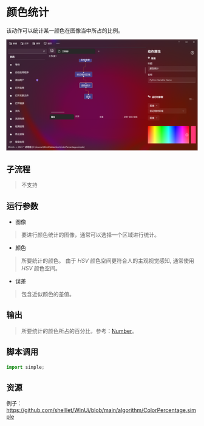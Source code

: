 # 颜色统计 
该动作可以统计某一颜色在图像当中所占的比例。

![ColorPercentage](./images/04.png ':size=90%')


## 子流程

> 不支持


## 运行参数

* 图像
> 要进行颜色统计的图像，通常可以选择一个区域进行统计。
* 颜色
>  所要统计的颜色。 由于 *HSV* 颜色空间更符合人的主观视觉感知, 通常使用 *HSV* 颜色空间。
* 误差
> 包含近似颜色的差值。

## 输出

>   所要统计的颜色所占的百分比，参考：[Number](../types/Number.md)。


## 脚本调用

```python
import simple;

```

## 资源

例子：https://github.com/shelllet/WinUi/blob/main/algorithm/ColorPercentage.simple